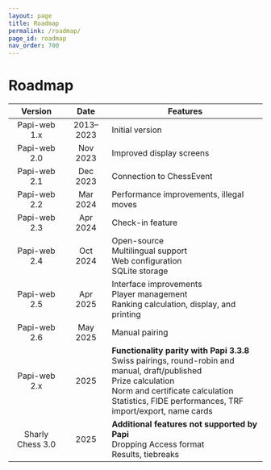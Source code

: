 ```yaml
---
layout: page
title: Roadmap
permalink: /roadmap/
page_id: roadmap
nav_order: 700
---
```


# Roadmap

|     Version      |   Date    | Features                                                                                                                                                                                                                         |
|:----------------:|:---------:|----------------------------------------------------------------------------------------------------------------------------------------------------------------------------------------------------------------------------------|
|   Papi-web 1.x   | 2013–2023 | Initial version                                                                                                                                                                                                                  |
|   Papi-web 2.0   | Nov 2023  | Improved display screens                                                                                                                                                                                                         |
|   Papi-web 2.1   | Dec 2023  | Connection to ChessEvent                                                                                                                                                                                                         |
|   Papi-web 2.2   | Mar 2024  | Performance improvements, illegal moves                                                                                                                                                                                          |
|   Papi-web 2.3   | Apr 2024  | Check-in feature                                                                                                                                                                                                                 |
|   Papi-web 2.4   | Oct 2024  | Open-source<br/>Multilingual support<br/>Web configuration<br/>SQLite storage                                                                                                                                                    |
|   Papi-web 2.5   | Apr 2025  | Interface improvements<br/>Player management<br/>Ranking calculation, display, and printing                                                                                                                                      |
|   Papi-web 2.6   | May 2025  | Manual pairing                                                                                                                                                                                                                   |
|   Papi-web 2.x   |   2025    | **Functionality parity with Papi 3.3.8**<br/>Swiss pairings, round-robin and manual, draft/published<br/>Prize calculation<br/>Norm and certificate calculation<br/>Statistics, FIDE performances, TRF import/export, name cards |
| Sharly Chess 3.0 |   2025    | **Additional features not supported by Papi**<br/>Dropping Access format<br/>Results, tiebreaks                                                                                                                                  |

